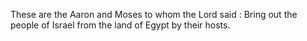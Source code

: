 These are the Aaron and Moses to whom the Lord said : Bring out the people of Israel from the land of Egypt by their hosts.
